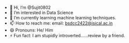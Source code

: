 - 👋 Hi, I’m @Sujit0802
- 👀 I’m interested in Data Science
- 🌱 I’m currently learning machine learning techniques.
- 📫 How to reach me: email: bsdcc2422@isical.ac.in
- 😄 Pronouns: He/ Him
- ⚡ Fun fact: I am stupidly introverted......review by a friend.

<!---
Sujit0802/Sujit0802 is a ✨ special ✨ repository because its `README.md` (this file) appears on your GitHub profile.
You can click the Preview link to take a look at your changes.
--->
